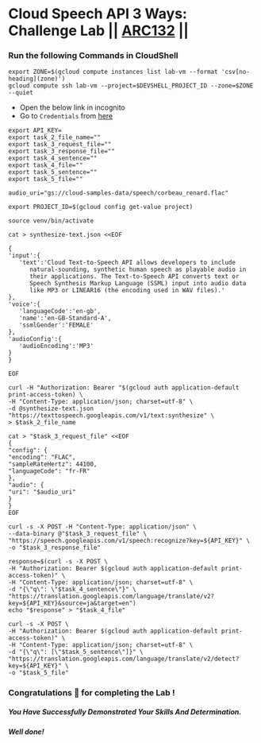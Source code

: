 # Cloud Speech API 3 Ways: Challenge Lab || [ARC132](https://www.cloudskillsboost.google/focuses/67215?parent=catalog) ||

### Run the following Commands in CloudShell

```
export ZONE=$(gcloud compute instances list lab-vm --format 'csv[no-heading](zone)')
gcloud compute ssh lab-vm --project=$DEVSHELL_PROJECT_ID --zone=$ZONE --quiet
```
* Open the below link in incognito
* Go to `Credentials` from [here](https://console.cloud.google.com/apis/credentials)

```
export API_KEY=
export task_2_file_name=""
export task_3_request_file=""
export task_3_response_file=""
export task_4_sentence=""
export task_4_file=""
export task_5_sentence=""
export task_5_file=""
```
```
audio_uri="gs://cloud-samples-data/speech/corbeau_renard.flac"

export PROJECT_ID=$(gcloud config get-value project)

source venv/bin/activate

cat > synthesize-text.json <<EOF

{
'input':{
   'text':'Cloud Text-to-Speech API allows developers to include
      natural-sounding, synthetic human speech as playable audio in
      their applications. The Text-to-Speech API converts text or
      Speech Synthesis Markup Language (SSML) input into audio data
      like MP3 or LINEAR16 (the encoding used in WAV files).'
},
'voice':{
   'languageCode':'en-gb',
   'name':'en-GB-Standard-A',
   'ssmlGender':'FEMALE'
},
'audioConfig':{
   'audioEncoding':'MP3'
}
}

EOF

curl -H "Authorization: Bearer "$(gcloud auth application-default print-access-token) \
-H "Content-Type: application/json; charset=utf-8" \
-d @synthesize-text.json "https://texttospeech.googleapis.com/v1/text:synthesize" \
> $task_2_file_name

cat > "$task_3_request_file" <<EOF
{
"config": {
"encoding": "FLAC",
"sampleRateHertz": 44100,
"languageCode": "fr-FR"
},
"audio": {
"uri": "$audio_uri"
}
}
EOF

curl -s -X POST -H "Content-Type: application/json" \
--data-binary @"$task_3_request_file" \
"https://speech.googleapis.com/v1/speech:recognize?key=${API_KEY}" \
-o "$task_3_response_file"

response=$(curl -s -X POST \
-H "Authorization: Bearer $(gcloud auth application-default print-access-token)" \
-H "Content-Type: application/json; charset=utf-8" \
-d "{\"q\": \"$task_4_sentence\"}" \
"https://translation.googleapis.com/language/translate/v2?key=${API_KEY}&source=ja&target=en")
echo "$response" > "$task_4_file"

curl -s -X POST \
-H "Authorization: Bearer $(gcloud auth application-default print-access-token)" \
-H "Content-Type: application/json; charset=utf-8" \
-d "{\"q\": [\"$task_5_sentence\"]}" \
"https://translation.googleapis.com/language/translate/v2/detect?key=${API_KEY}" \
-o "$task_5_file"
```

### Congratulations 🎉 for completing the Lab !

##### *You Have Successfully Demonstrated Your Skills And Determination.*

#### *Well done!*
